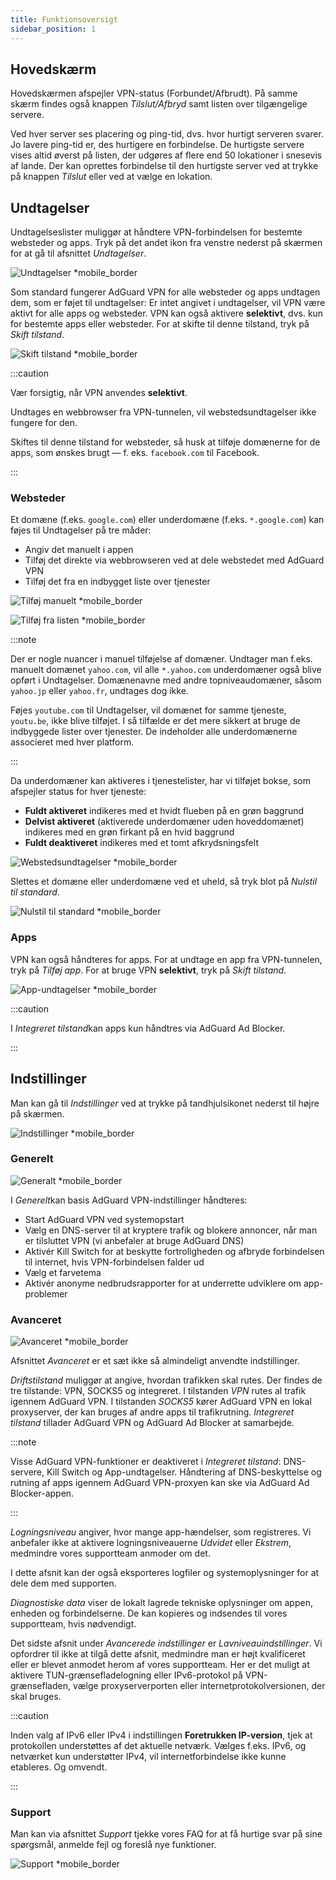 ```yaml
---
title: Funktionsoversigt
sidebar_position: 1
---
```


## Hovedskærm

Hovedskærmen afspejler VPN-status (Forbundet/Afbrudt). På samme skærm findes også knappen *Tilslut/Afbryd* samt listen over tilgængelige servere.

Ved hver server ses placering og ping-tid, dvs. hvor hurtigt serveren svarer. Jo lavere ping-tid er, des hurtigere en forbindelse. De hurtigste servere vises altid øverst på listen, der udgøres af flere end 50 lokationer i snesevis af lande. Der kan oprettes forbindelse til den hurtigste server ved at trykke på knappen *Tilslut* eller ved at vælge en lokation.

## Undtagelser

Undtagelseslister muliggør at håndtere VPN-forbindelsen for bestemte websteder og apps. Tryk på det andet ikon fra venstre nederst på skærmen for at gå til afsnittet *Undtagelser*.

![Undtagelser *mobile_border](https://cdn.adtidy.org/content/kb/vpn/android/exclusions.jpg)

Som standard fungerer AdGuard VPN for alle websteder og apps undtagen dem, som er føjet til undtagelser: Er intet angivet i undtagelser, vil VPN være aktivt for alle apps og websteder. VPN kan også aktivere **selektivt**, dvs. kun for bestemte apps eller websteder. For at skifte til denne tilstand, tryk på *Skift tilstand*.

![Skift tilstand *mobile_border](https://cdn.adtidy.org/content/kb/vpn/android/change_mode.jpg)

:::caution

Vær forsigtig, når VPN anvendes **selektivt**.

Undtages en webbrowser fra VPN-tunnelen, vil webstedsundtagelser ikke fungere for den.

Skiftes til denne tilstand for websteder, så husk at tilføje domænerne for de apps, som ønskes brugt — f. eks. `facebook.com` til Facebook.

:::

### Websteder

Et domæne (f.eks. `google.com`) eller underdomæne (f.eks. `*.google.com`) kan føjes til Undtagelser på tre måder:

- Angiv det manuelt i appen
- Tilføj det direkte via webbrowseren ved at dele webstedet med AdGuard VPN
- Tilføj det fra en indbygget liste over tjenester

![Tilføj manuelt *mobile_border](https://cdn.adtidy.org/content/kb/vpn/android/manually.jpg)

![Tilføj fra listen *mobile_border](https://cdn.adtidy.org/content/kb/vpn/android/from_list.jpg)

:::note

Der er nogle nuancer i manuel tilføjelse af domæner. Undtager man f.eks. manuelt domænet `yahoo.com`, vil alle `*.yahoo.com` underdomæner også blive opført i Undtagelser. Domænenavne med andre topniveaudomæner, såsom `yahoo.jp` eller `yahoo.fr`, undtages dog ikke.

Føjes `youtube.com` til Undtagelser, vil domænet for samme tjeneste, `youtu.be`, ikke blive tilføjet. I så tilfælde er det mere sikkert at bruge de indbyggede lister over tjenester. De indeholder alle underdomænerne associeret med hver platform.

:::

Da underdomæner kan aktiveres i tjenestelister, har vi tilføjet bokse, som afspejler status for hver tjeneste:

- **Fuldt aktiveret** indikeres med et hvidt flueben på en grøn baggrund
- **Delvist aktiveret** (aktiverede underdomæner uden hoveddomænet) indikeres med en grøn firkant på en hvid baggrund
- **Fuldt deaktiveret** indikeres med et tomt afkrydsningsfelt

![Webstedsundtagelser *mobile_border](https://cdn.adtidy.org/content/kb/vpn/android/websites.png)

Slettes et domæne eller underdomæne ved et uheld, så tryk blot på *Nulstil til standard*.

![Nulstil til standard *mobile_border](https://cdn.adtidy.org/content/kb/vpn/android/reset.jpg)

### Apps

VPN kan også håndteres for apps. For at undtage en app fra VPN-tunnelen, tryk på *Tilføj app*. For at bruge VPN **selektivt**, tryk på *Skift tilstand*.

![App-undtagelser *mobile_border](https://cdn.adtidy.org/content/kb/vpn/android/apps.jpg)

:::caution

I *Integreret tilstand*kan apps kun håndtres via AdGuard Ad Blocker.

:::

## Indstillinger

Man kan gå til *Indstillinger* ved at trykke på tandhjulsikonet nederst til højre på skærmen.

![Indstillinger *mobile_border](https://cdn.adtidy.org/content/kb/vpn/android/settings.jpg)

### Generelt

![Generalt *mobile_border](https://cdn.adtidy.org/content/kb/vpn/android/general.jpg)

I *Generelt*kan basis AdGuard VPN-indstillinger håndteres:

- Start AdGuard VPN ved systemopstart
- Vælg en DNS-server til at kryptere trafik og blokere annoncer, når man er tilsluttet VPN (vi anbefaler at bruge AdGuard DNS)
- Aktivér Kill Switch for at beskytte fortroligheden og afbryde forbindelsen til internet, hvis VPN-forbindelsen falder ud
- Vælg et farvetema
- Aktivér anonyme nedbrudsrapporter for at underrette udviklere om app-problemer

### Avanceret

![Avanceret *mobile_border](https://cdn.adtidy.org/content/kb/vpn/android/advanced.png)

Afsnittet *Avanceret* er et sæt ikke så almindeligt anvendte indstillinger.

*Driftstilstand* muliggør at angive, hvordan trafikken skal rutes. Der findes de tre tilstande: VPN, SOCKS5 og integreret. I tilstanden *VPN* rutes al trafik igennem AdGuard VPN. I tilstanden *SOCKS5* kører AdGuard VPN en lokal proxyserver, der kan bruges af andre apps til trafikrutning. *Integreret tilstand* tillader AdGuard VPN og AdGuard Ad Blocker at samarbejde.

:::note

Visse AdGuard VPN-funktioner er deaktiveret i *Integreret tilstand*: DNS-servere, Kill Switch og App-undtagelser. Håndtering af DNS-beskyttelse og rutning af apps igennem AdGuard VPN-proxyen kan ske via AdGuard Ad Blocker-appen.

:::

*Logningsniveau* angiver, hvor mange app-hændelser, som registreres. Vi anbefaler ikke at aktivere logningsniveauerne *Udvidet* eller *Ekstrem*, medmindre vores supportteam anmoder om det.

I dette afsnit kan der også eksporteres logfiler og systemoplysninger for at dele dem med supporten.

*Diagnostiske data* viser de lokalt lagrede tekniske oplysninger om appen, enheden og forbindelserne. De kan kopieres og indsendes til vores supportteam, hvis nødvendigt.

Det sidste afsnit under *Avancerede indstillinger* er *Lavniveauindstillinger*. Vi opfordrer til ikke at tilgå dette afsnit, medmindre man er højt kvalificeret eller er blevet anmodet herom af vores supportteam. Her er det muligt at aktivere TUN-grænsefladelogning eller IPv6-protokol på VPN-grænsefladen, vælge proxyserverporten eller internetprotokolversionen, der skal bruges.

:::caution

Inden valg af IPv6 eller IPv4 i indstillingen **Foretrukken IP-version**, tjek at protokollen understøttes af det aktuelle netværk. Vælges f.eks. IPv6, og netværket kun understøtter IPv4, vil internetforbindelse ikke kunne etableres. Og omvendt.

:::

### Support

Man kan via afsnittet *Support* tjekke vores FAQ for at få hurtige svar på sine spørgsmål, anmelde fejl og foreslå nye funktioner.

![Support *mobile_border](https://cdn.adtidy.org/content/kb/vpn/android/support.jpg)
